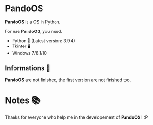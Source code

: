 # PandoOS

**PandoOS** is a OS in Python.

For use **PandoOS**, you need:

- Python 🐍 (Latest version: 3.9.4)
- Tkinter 🖥
- Windows 7/8.1/10

## Informations 📜

**PandoOS** are not finished, the first version are not finished too.

# Notes 📚

Thanks for everyone who help me in the developement of **PandoOS** ! :P